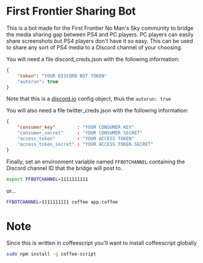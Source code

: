 First Frontier Sharing Bot
==========================

This is a bot made for the First Frontier No Man's Sky community to bridge the media sharing gap between PS4 and PC players. PC players can easily share screenshots but PS4 players don't have it so easy. This can be used to share any sort of PS4 media to a Discord channel of your choosing.

You will need a file discord\_creds.json with the following information:

```json
{
	"token": "YOUR DISCORD BOT TOKEN"
	"autorun": true
}
```

Note that this is a [discord.io](https://github.com/izy521/discord.io) config object, thus the `autorun: true`

You will also need a file twitter\_creds.json with the following information:

```json
{
	"consumer_key"        : "YOUR CONSUMER KEY"
	"consumer_secret"     : "YOUR CONSUMER SECRET"
	"access_token"        : "YOUR ACCESS TOKEN"
	"access_token_secret" : "YOUR ACCESS TOKEN SECRET"
}
```

Finally, set an environment variable named `FFBOTCHANNEL` containing the Discord channel ID that the bridge will post to.

```bash
export FFBOTCHANNEL=1111111111
```

or...

```bash
FFBOTCHANNEL=1111111111 coffee app.coffee
```

Note
====

Since this is written in coffeescript you'll want to install coffeescript globally

```bash
sudo npm install -g coffee-script
```

